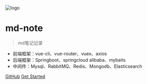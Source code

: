 ![logo](https://docsify.js.org/_media/icon.svg)

# md-note

> md笔记记录

* 前端框架：vue-cli、vue-router、vuex、axios
* 后端框架：Springboot、springcloud alibaba、mybaits
* 中间件：Mysql、RabbitMQ、Redis、Mongodb、Elasticsearch

[GitHub](https://github.com)
[Get Started](zh-cn/目录.md)
